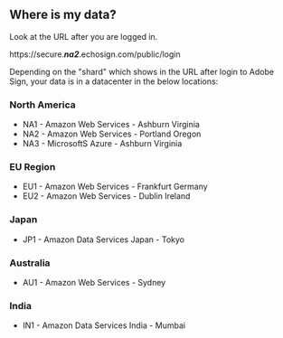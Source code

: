## Where is my data?

Look at the URL after you are logged in.

https://secure.___na2___.echosign.com/public/login

Depending on the "shard" which shows in the URL after login to Adobe Sign, your data is in a datacenter in the below locations:

### North America

*  NA1 - Amazon Web Services - Ashburn Virginia
*  NA2 - Amazon Web Services - Portland Oregon
*  NA3 - MicrosoftS Azure - Ashburn Virginia

### EU Region

*  EU1 - Amazon Web Services - Frankfurt Germany
*  EU2 - Amazon Web Services - Dublin Ireland

### Japan

*  JP1 - Amazon Data Services Japan - Tokyo

### Australia

*  AU1 - Amazon Web Services - Sydney

### India

*  IN1 - Amazon Data Services India - Mumbai


